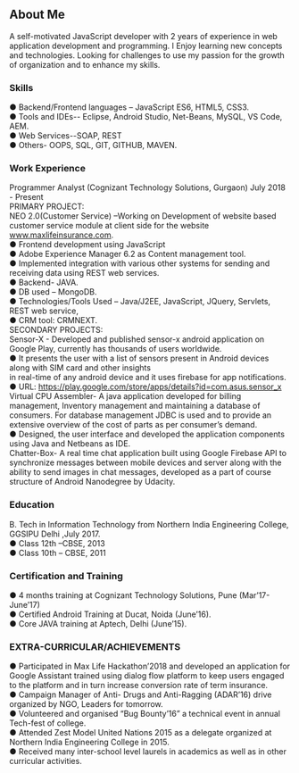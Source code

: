 ## About Me

A self-motivated JavaScript developer with 2 years of experience in web application development and
programming. I Enjoy learning new concepts and technologies. Looking for challenges to use my passion for the growth of organization and to enhance my skills.

### Skills

● Backend/Frontend languages – JavaScript ES6, HTML5, CSS3.  
● Tools and IDEs-- Eclipse, Android Studio, Net-Beans, MySQL, VS Code, AEM.  
● Web Services--SOAP, REST   
● Others- OOPS, SQL, GIT, GITHUB, MAVEN.  

### Work Experience 
Programmer Analyst (Cognizant Technology Solutions, Gurgaon) July 2018 - Present  
PRIMARY PROJECT:  
NEO 2.0(Customer Service) –Working on Development of website based customer service module at client side for the website www.maxlifeinsurance.com.  
● Frontend development using JavaScript   
● Adobe Experience Manager 6.2 as Content management tool.   
● Implemented integration with various other systems for sending and receiving data using REST
web services.  
● Backend- JAVA.  
● DB used – MongoDB.  
● Technologies/Tools Used – Java/J2EE, JavaScript, JQuery, Servlets, REST web service,  
● CRM tool: CRMNEXT.  
SECONDARY PROJECTS:  
Sensor-X - Developed and published sensor-x android application on Google Play, currently has thousands of users worldwide.  
● It presents the user with a list of sensors present in Android devices along with SIM card and other insights  
in real-time of any android device and it uses firebase for app notifications.  
● URL: https://play.google.com/store/apps/details?id=com.asus.sensor_x  
Virtual CPU Assembler- A java application developed for billing management, Inventory management and
maintaining a database of consumers. For database management JDBC is used and to provide an extensive
overview of the cost of parts as per consumer’s demand.  
● Designed, the user interface and developed the application components using Java and Netbeans as
IDE.  
Chatter-Box- A real time chat application built using Google Firebase API to synchronize messages between mobile devices and server along with the ability to send images in chat messages, developed as a part of course structure of Android Nanodegree by Udacity.  

### Education

B. Tech in Information Technology from Northern India Engineering College, GGSIPU Delhi ,July 2017.  
● Class 12th –CBSE, 2013  
● Class 10th – CBSE, 2011  

### Certification and Training

● 4 months training at Cognizant Technology Solutions, Pune (Mar’17- June’17)  
● Certified Android Training at Ducat, Noida (June’16).  
● Core JAVA training at Aptech, Delhi (June’15).  

### EXTRA-CURRICULAR/ACHIEVEMENTS
● Participated in Max Life Hackathon’2018 and developed an application for Google Assistant trained using dialog flow platform to keep users engaged to the platform and in turn increase conversion rate of term insurance.  
● Campaign Manager of Anti- Drugs and Anti-Ragging (ADAR’16) drive organized by NGO, Leaders for
tomorrow.  
● Volunteered and organised “Bug Bounty’16” a technical event in annual Tech-fest of college.  
● Attended Zest Model United Nations 2015 as a delegate organized at Northern India Engineering College in 2015.  
● Received many inter-school level laurels in academics as well as in other curricular activities.  
